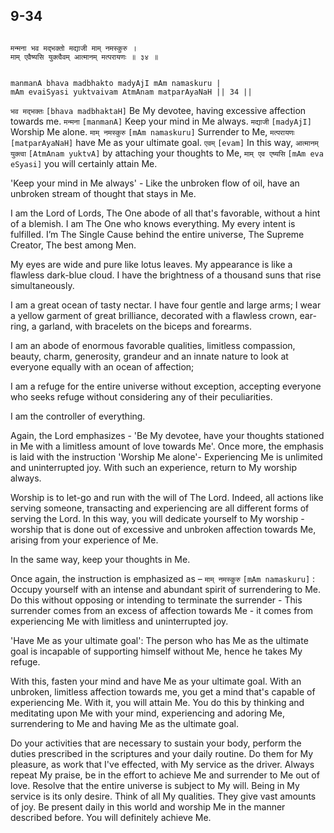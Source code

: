 ## 9-34


```shloka-sa

मन्मना भव मद्भक्तो मद्याजी माम् नमस्कुरु ।
माम् एवैष्यसि युक्त्वैवम् आत्मानम् मत्परायणः ॥ ३४ ॥

```
```shloka-sa-hk

manmanA bhava madbhakto madyAjI mAm namaskuru |
mAm evaiSyasi yuktvaivam AtmAnam matparAyaNaH || 34 ||

```
`भव मद्भक्तः` `[bhava madbhaktaH]` Be My devotee, having excessive affection towards me. `मन्मना` `[manmanA]` Keep your mind in Me always. `मद्याजी` `[madyAjI]` Worship Me alone. `माम् नमस्कुरु` `[mAm namaskuru]` Surrender to Me, `मत्परायणः` `[matparAyaNaH]` have Me as your ultimate goal. `एवम्` `[evam]` In this way, `आत्मानम् युक्त्वा` `[AtmAnam yuktvA]` by attaching your thoughts to Me, `माम् एव एष्यसि` `[mAm eva eSyasi]` you will certainly attain Me.

'Keep your mind in Me always' - Like the unbroken flow of oil, have an unbroken stream of thought that stays in Me. 

I am the Lord of Lords, The One abode of all that's favorable, without a hint of a blemish. I am The One who knows everything. My every intent is fulfilled. I’m The Single Cause behind the entire universe, The Supreme Creator, The best among Men. 

My eyes are wide and pure like lotus leaves. My appearance is like a flawless dark-blue cloud. I have the brightness of a thousand suns that rise simultaneously.

I am a great ocean of tasty nectar. I have four gentle and large arms; I wear a yellow garment of great brilliance, decorated with a flawless crown, ear-ring, a garland, with bracelets on the biceps and forearms. 

I am an abode of enormous favorable qualities, limitless compassion, beauty, charm, generosity, grandeur and an innate nature to look at everyone equally with an ocean of affection; 

I am a refuge for the entire universe without exception, accepting everyone who seeks refuge without considering any of their peculiarities.

I am the controller of everything. 

Again, the Lord emphasizes - 'Be My devotee, have your thoughts stationed in Me with a limitless amount of love towards Me'. Once more, the emphasis is laid with the instruction 'Worship Me alone'- Experiencing Me is unlimited and uninterrupted joy. With such an experience, return to My worship always.

Worship is to let-go and run with the will of The Lord. Indeed, all actions like serving someone, transacting and experiencing are all different forms of serving the Lord. In this way, you will dedicate yourself to My worship - worship that is done out of excessive and unbroken affection towards Me, arising from your experience of Me. 

In the same way, keep your thoughts in Me.

Once again, the instruction is emphasized as – 
`माम् नमस्कुरु` `[mAm namaskuru]` :
 Occupy yourself with an intense and abundant spirit of surrendering to Me. Do this without opposing or intending to terminate the surrender - This surrender comes from an excess of affection towards Me - it comes from experiencing Me with limitless and uninterrupted joy.

'Have Me as your ultimate goal': The person who has Me as the ultimate goal is incapable of supporting himself without Me, hence he takes My refuge.

With this, fasten your mind and have Me as your ultimate goal. With an unbroken, limitless affection towards me, you get a mind that's capable of experiencing Me. With it, you will attain Me. You do this by thinking and meditating upon Me with your mind, experiencing and adoring Me, surrendering to Me and having Me as the ultimate goal.

Do your activities that are necessary to sustain your body, perform the duties prescribed in the scriptures and your daily routine. Do them for My pleasure, as work that I've effected, with My service as the driver. Always repeat My praise, be in the effort to achieve Me and surrender to Me out of love. Resolve that the entire universe is subject to My will. Being in My service is its only desire. Think of all My qualities. They give vast amounts of joy. Be present daily in this world and worship Me in the manner described before. You will definitely achieve Me.


